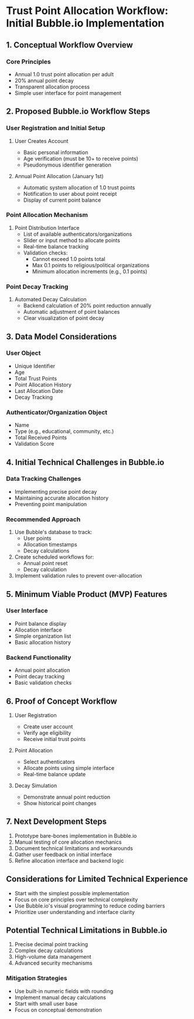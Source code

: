 # Trust Point Allocation Workflow: Initial Bubble.io Implementation

## 1. Conceptual Workflow Overview

### Core Principles
- Annual 1.0 trust point allocation per adult
- 20% annual point decay
- Transparent allocation process
- Simple user interface for point management

## 2. Proposed Bubble.io Workflow Steps

### User Registration and Initial Setup
1. User Creates Account
   - Basic personal information
   - Age verification (must be 10+ to receive points)
   - Pseudonymous identifier generation

2. Annual Point Allocation (January 1st)
   - Automatic system allocation of 1.0 trust points
   - Notification to user about point receipt
   - Display of current point balance

### Point Allocation Mechanism
1. Point Distribution Interface
   - List of available authenticators/organizations
   - Slider or input method to allocate points
   - Real-time balance tracking
   - Validation checks:
     * Cannot exceed 1.0 points total
     * Max 0.1 points to religious/political organizations
     * Minimum allocation increments (e.g., 0.1 points)

### Point Decay Tracking
1. Automated Decay Calculation
   - Backend calculation of 20% point reduction annually
   - Automatic adjustment of point balances
   - Clear visualization of point decay

## 3. Data Model Considerations

### User Object
- Unique Identifier
- Age
- Total Trust Points
- Point Allocation History
- Last Allocation Date
- Decay Tracking

### Authenticator/Organization Object
- Name
- Type (e.g., educational, community, etc.)
- Total Received Points
- Validation Score

## 4. Initial Technical Challenges in Bubble.io

### Data Tracking Challenges
- Implementing precise point decay
- Maintaining accurate allocation history
- Preventing point manipulation

### Recommended Approach
1. Use Bubble's database to track:
   - User points
   - Allocation timestamps
   - Decay calculations
2. Create scheduled workflows for:
   - Annual point reset
   - Decay calculation
3. Implement validation rules to prevent over-allocation

## 5. Minimum Viable Product (MVP) Features

### User Interface
- Point balance display
- Allocation interface
- Simple organization list
- Basic allocation history

### Backend Functionality
- Annual point allocation
- Point decay tracking
- Basic validation checks

## 6. Proof of Concept Workflow

1. User Registration
   - Create user account
   - Verify age eligibility
   - Receive initial trust points

2. Point Allocation
   - Select authenticators
   - Allocate points using simple interface
   - Real-time balance update

3. Decay Simulation
   - Demonstrate annual point reduction
   - Show historical point changes

## 7. Next Development Steps

1. Prototype bare-bones implementation in Bubble.io
2. Manual testing of core allocation mechanics
3. Document technical limitations and workarounds
4. Gather user feedback on initial interface
5. Refine allocation interface and backend logic

## Considerations for Limited Technical Experience

- Start with the simplest possible implementation
- Focus on core principles over technical complexity
- Use Bubble.io's visual programming to reduce coding barriers
- Prioritize user understanding and interface clarity

## Potential Technical Limitations in Bubble.io

1. Precise decimal point tracking
2. Complex decay calculations
3. High-volume data management
4. Advanced security mechanisms

### Mitigation Strategies
- Use built-in numeric fields with rounding
- Implement manual decay calculations
- Start with small user base
- Focus on conceptual demonstration